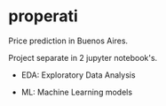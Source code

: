 # properati
Price prediction in Buenos Aires.


Project separate in 2 jupyter notebook's.


- EDA: Exploratory Data Analysis

- ML: Machine Learning models
